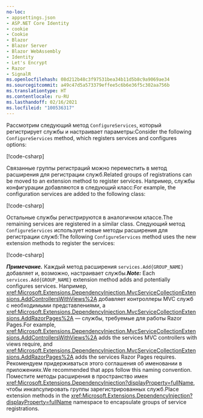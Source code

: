 ```yaml
---
no-loc:
- appsettings.json
- ASP.NET Core Identity
- cookie
- Cookie
- Blazor
- Blazor Server
- Blazor WebAssembly
- Identity
- Let's Encrypt
- Razor
- SignalR
ms.openlocfilehash: 08d212b48c3f97531bea34b11d5b8c9a9069ae34
ms.sourcegitcommit: a49c47d5a573379effee5c6b6e36f5c302aa756b
ms.translationtype: HT
ms.contentlocale: ru-RU
ms.lasthandoff: 02/16/2021
ms.locfileid: "100536317"
---
```

<a name="csc"></a>

<span data-ttu-id="58597-101">Рассмотрим следующий метод `ConfigureServices`, который регистрирует службы и настраивает параметры:</span><span class="sxs-lookup"><span data-stu-id="58597-101">Consider the following `ConfigureServices` method, which registers services and configures options:</span></span>

[!code-csharp[](~/fundamentals/configuration/index/samples/3.x/ConfigSample/Startup2.cs?name=snippet)]

<span data-ttu-id="58597-102">Связанные группы регистраций можно переместить в метод расширения для регистрации служб.</span><span class="sxs-lookup"><span data-stu-id="58597-102">Related groups of registrations can be moved to an extension method to register services.</span></span> <span data-ttu-id="58597-103">Например, службы конфигурации добавляются в следующий класс:</span><span class="sxs-lookup"><span data-stu-id="58597-103">For example, the configuration services are added to the following class:</span></span>

[!code-csharp[](~/fundamentals/configuration/index/samples/3.x/ConfigSample/Options/MyConfigServiceCollectionExtensions.cs)]

<span data-ttu-id="58597-104">Остальные службы регистрируются в аналогичном классе.</span><span class="sxs-lookup"><span data-stu-id="58597-104">The remaining services are registered in a similar class.</span></span> <span data-ttu-id="58597-105">Следующий метод `ConfigureServices` использует новые методы расширения для регистрации служб:</span><span class="sxs-lookup"><span data-stu-id="58597-105">The following `ConfigureServices` method uses the new extension methods to register the services:</span></span>

[!code-csharp[](~/fundamentals/configuration/index/samples/3.x/ConfigSample/Startup4.cs?name=snippet)]

<span data-ttu-id="58597-106">**_Примечание._** Каждый метод расширения `services.Add{GROUP_NAME}` добавляет и, возможно, настраивает службы.</span><span class="sxs-lookup"><span data-stu-id="58597-106">**_Note:_** Each `services.Add{GROUP_NAME}` extension method adds and potentially configures services.</span></span> <span data-ttu-id="58597-107">Например, <xref:Microsoft.Extensions.DependencyInjection.MvcServiceCollectionExtensions.AddControllersWithViews%2A> добавляет контроллеры MVC служб с необходимыми представлениями, а <xref:Microsoft.Extensions.DependencyInjection.MvcServiceCollectionExtensions.AddRazorPages%2A> — службы, требуемые для работы Razor Pages.</span><span class="sxs-lookup"><span data-stu-id="58597-107">For example, <xref:Microsoft.Extensions.DependencyInjection.MvcServiceCollectionExtensions.AddControllersWithViews%2A> adds the services MVC controllers with views require, and <xref:Microsoft.Extensions.DependencyInjection.MvcServiceCollectionExtensions.AddRazorPages%2A> adds the services Razor Pages requires.</span></span> <span data-ttu-id="58597-108">Рекомендуем придерживаться этого соглашения об именовании в приложениях.</span><span class="sxs-lookup"><span data-stu-id="58597-108">We recommended that apps follow this naming convention.</span></span> <span data-ttu-id="58597-109">Поместите методы расширения в пространство имен <xref:Microsoft.Extensions.DependencyInjection?displayProperty=fullName>, чтобы инкапсулировать группы зарегистрированных служб.</span><span class="sxs-lookup"><span data-stu-id="58597-109">Place extension methods in the <xref:Microsoft.Extensions.DependencyInjection?displayProperty=fullName> namespace to encapsulate groups of service registrations.</span></span>
